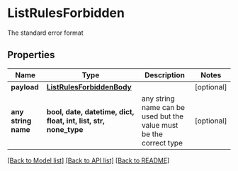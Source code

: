 # ListRulesForbidden

The standard error format

## Properties
Name | Type | Description | Notes
------------ | ------------- | ------------- | -------------
**payload** | [**ListRulesForbiddenBody**](ListRulesForbiddenBody.md) |  | [optional] 
**any string name** | **bool, date, datetime, dict, float, int, list, str, none_type** | any string name can be used but the value must be the correct type | [optional]

[[Back to Model list]](../README.md#documentation-for-models) [[Back to API list]](../README.md#documentation-for-api-endpoints) [[Back to README]](../README.md)


